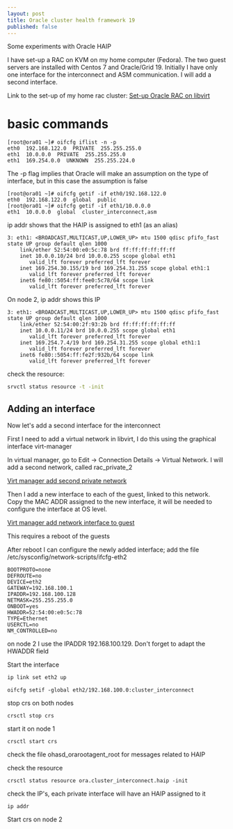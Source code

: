 ```yaml
---
layout: post
title: Oracle cluster health framework 19
published: false
---
```


Some experiments with Oracle HAIP
<!--more-->

I have set-up a RAC on KVM on my home computer (Fedora). The two guest servers are installed with Centos 7 and Oracle/Grid 19. Initially I have only one interface for the interconnect and ASM communication. I will add a second interface.

Link to the set-up of my home rac cluster: [Set-up Oracle RAC on libvirt](http://saule1508.github.io/oracle-RAC-libvirt)

# basic commands


```
[root@ora01 ~]# oifcfg iflist -n -p
eth0  192.168.122.0  PRIVATE  255.255.255.0
eth1  10.0.0.0  PRIVATE  255.255.255.0
eth1  169.254.0.0  UNKNOWN  255.255.224.0
```

The -p flag implies that Oracle will make an assumption on the type of interface, but in this case the assumption is false

```
[root@ora01 ~]# oifcfg getif -if eth0/192.168.122.0
eth0  192.168.122.0  global  public
[root@ora01 ~]# oifcfg getif -if eth1/10.0.0.0
eth1  10.0.0.0  global  cluster_interconnect,asm
```

ip addr shows that the HAIP is assigned to eth1 (as an alias)

```
3: eth1: <BROADCAST,MULTICAST,UP,LOWER_UP> mtu 1500 qdisc pfifo_fast state UP group default qlen 1000
    link/ether 52:54:00:e0:5c:78 brd ff:ff:ff:ff:ff:ff
    inet 10.0.0.10/24 brd 10.0.0.255 scope global eth1
       valid_lft forever preferred_lft forever
    inet 169.254.30.155/19 brd 169.254.31.255 scope global eth1:1
       valid_lft forever preferred_lft forever
    inet6 fe80::5054:ff:fee0:5c78/64 scope link 
       valid_lft forever preferred_lft forever
```

On node 2, ip addr shows this IP

```
3: eth1: <BROADCAST,MULTICAST,UP,LOWER_UP> mtu 1500 qdisc pfifo_fast state UP group default qlen 1000
    link/ether 52:54:00:2f:93:2b brd ff:ff:ff:ff:ff:ff
    inet 10.0.0.11/24 brd 10.0.0.255 scope global eth1
       valid_lft forever preferred_lft forever
    inet 169.254.7.4/19 brd 169.254.31.255 scope global eth1:1
       valid_lft forever preferred_lft forever
    inet6 fe80::5054:ff:fe2f:932b/64 scope link 
       valid_lft forever preferred_lft forever
```

check the resource:

```bash
srvctl status resource -t -init
```

## Adding an interface

Now let's add a second interface for the interconnect

First I need to add a virtual network in libvirt, I do this using the graphical interface virt-manager

In virtual manager, go to Edit -> Connection Details -> Virtual Network. I will add a second network, called rac_private_2


[Virt manager add second private network](../images/KVM_private_network_2.png)

Then I add a new interface to each of the guest, linked to this network. Copy the MAC ADDR assigned to the new interface, it will be needed to configure the interface at OS level.

[Virt manager add network interface to guest](../images/add_virtual_netif.png)

This requires a reboot of the guests

After reboot I can configure the newly added interface; add the file /etc/sysconfig/network-scripts/ifcfg-eth2

```
BOOTPROTO=none
DEFROUTE=no
DEVICE=eth2
GATEWAY=192.168.100.1
IPADDR=192.168.100.128
NETMASK=255.255.255.0
ONBOOT=yes
HWADDR=52:54:00:e0:5c:78
TYPE=Ethernet
USERCTL=no
NM_CONTROLLED=no
```

on node 2 I use the IPADDR 192.168.100.129. Don't forget to adapt the HWADDR field

Start the interface

```bash
ip link set eth2 up
```

```
oifcfg setif -global eth2/192.168.100.0:cluster_interconnect
```

stop crs on both nodes

```
crsctl stop crs
```

start it on node 1

```
crsctl start crs
```

check the file ohasd_orarootagent_root for messages related to HAIP

check the resource

```
crsctl status resource ora.cluster_interconnect.haip -init
```

check the IP's, each private interface will have an HAIP assigned to it

```
ip addr
```

Start crs on node 2





